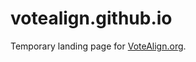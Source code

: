 votealign.github.io
===================

Temporary landing page for [VoteAlign.org](http://votealign.org/).
